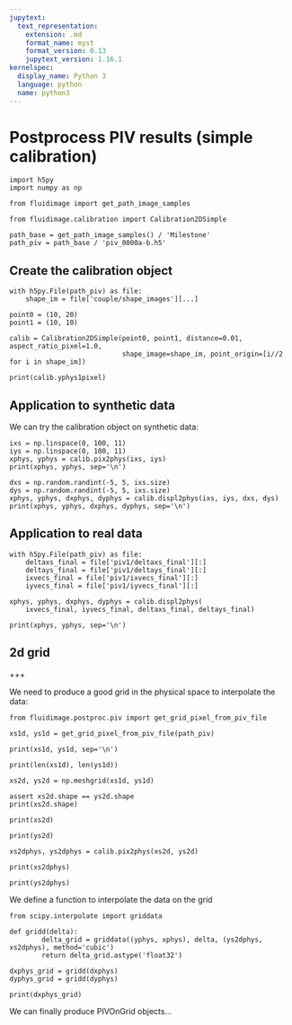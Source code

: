 ```yaml
---
jupytext:
  text_representation:
    extension: .md
    format_name: myst
    format_version: 0.13
    jupytext_version: 1.16.1
kernelspec:
  display_name: Python 3
  language: python
  name: python3
---
```


# Postprocess PIV results (simple calibration)

```{code-cell} ipython3
import h5py
import numpy as np
```

```{code-cell} ipython3
from fluidimage import get_path_image_samples
```

```{code-cell} ipython3
from fluidimage.calibration import Calibration2DSimple
```

```{code-cell} ipython3
path_base = get_path_image_samples() / 'Milestone'
path_piv = path_base / 'piv_0000a-b.h5'
```

## Create the calibration object

```{code-cell} ipython3
with h5py.File(path_piv) as file:
    shape_im = file['couple/shape_images'][...]

point0 = (10, 20)
point1 = (10, 10)

calib = Calibration2DSimple(point0, point1, distance=0.01, aspect_ratio_pixel=1.0,
                            shape_image=shape_im, point_origin=[i//2 for i in shape_im])
```

```{code-cell} ipython3
print(calib.yphys1pixel)
```

## Application to synthetic data

We can try the calibration object on synthetic data:

```{code-cell} ipython3
ixs = np.linspace(0, 100, 11)
iys = np.linspace(0, 100, 11)
xphys, yphys = calib.pix2phys(ixs, iys)
print(xphys, yphys, sep='\n')
```

```{code-cell} ipython3
dxs = np.random.randint(-5, 5, ixs.size)
dys = np.random.randint(-5, 5, ixs.size)
xphys, yphys, dxphys, dyphys = calib.displ2phys(ixs, iys, dxs, dys)
print(xphys, yphys, dxphys, dyphys, sep='\n')
```

## Application to real data

```{code-cell} ipython3
with h5py.File(path_piv) as file:
    deltaxs_final = file['piv1/deltaxs_final'][:]
    deltays_final = file['piv1/deltays_final'][:]
    ixvecs_final = file['piv1/ixvecs_final'][:]
    iyvecs_final = file['piv1/iyvecs_final'][:]
```

```{code-cell} ipython3
xphys, yphys, dxphys, dyphys = calib.displ2phys(
    ixvecs_final, iyvecs_final, deltaxs_final, deltays_final)
```

```{code-cell} ipython3
print(xphys, yphys, sep='\n')
```

## 2d grid

+++

We need to produce a good grid in the physical space to interpolate the data:

```{code-cell} ipython3
from fluidimage.postproc.piv import get_grid_pixel_from_piv_file

xs1d, ys1d = get_grid_pixel_from_piv_file(path_piv)

print(xs1d, ys1d, sep='\n')
```

```{code-cell} ipython3
print(len(xs1d), len(ys1d))
```

```{code-cell} ipython3
xs2d, ys2d = np.meshgrid(xs1d, ys1d)

assert xs2d.shape == ys2d.shape
print(xs2d.shape)
```

```{code-cell} ipython3
print(xs2d)
```

```{code-cell} ipython3
print(ys2d)
```

```{code-cell} ipython3
xs2dphys, ys2dphys = calib.pix2phys(xs2d, ys2d)
```

```{code-cell} ipython3
print(xs2dphys)
```

```{code-cell} ipython3
print(ys2dphys)
```

We define a function to interpolate the data on the grid

```{code-cell} ipython3
from scipy.interpolate import griddata

def gridd(delta):
        delta_grid = griddata((yphys, xphys), delta, (ys2dphys, xs2dphys), method='cubic')
        return delta_grid.astype('float32')
```

```{code-cell} ipython3
dxphys_grid = gridd(dxphys)
dyphys_grid = gridd(dyphys)
```

```{code-cell} ipython3
print(dxphys_grid)
```

We can finally produce PIVOnGrid objects...
